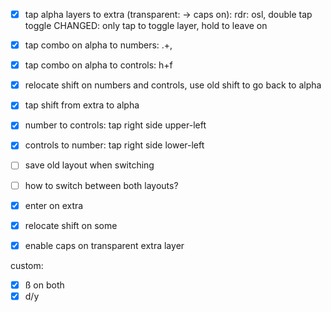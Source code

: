 - [x] tap alpha layers to extra (transparent: -> caps on): rdr: osl, double tap toggle CHANGED: only tap to toggle layer, hold to leave on
- [x] tap combo on alpha to numbers: .+,
- [x] tap combo on alpha to controls: h+f
- [x] relocate shift on numbers and controls, use old shift to go back to alpha
- [x] tap shift from extra to alpha
- [x] number to controls: tap right side upper-left
- [x] controls to number: tap right side lower-left

- [ ] save old layout when switching
- [ ] how to switch between both layouts?

- [x] enter on extra
- [x] relocate shift on some
- [x] enable caps on transparent extra layer


custom:
- [x] ß on both
- [x] d/y
